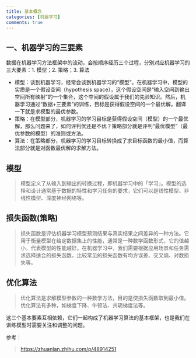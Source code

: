 ```yaml
---
title: 基本概念
categories: [机器学习]
comments: true
---
```

## 一、机器学习的三要素
数据在机器学习方法框架中的流动，会按顺序经历三个过程，分别对应机器学习的三大要素：1. 模型；2. 策略；3. 算法

* 模型：谈到机器学习，经常会谈到机器学习的“模型”。在机器学习中，模型的实质是一个假设空间（hypothesis space），这个假设空间是“输入空间到输出空间所有映射”的一个集合，这个空间的假设属于我们的先验知识。然后，机器学习通过“数据+三要素”的训练，目标是获得假设空间的一个最优解，翻译一下就是求模型的最优参数。
* 策略：在模型部分，机器学习的学习目标是获得假设空间（模型）的一个最优解，那么问题来了，如何评判优还是不优？策略部分就是评判“最优模型”（最优参数的模型）的准则或方法。
* 算法：在策略部分，机器学习的学习目标转换成了求目标函数的最小值，而算法部分就是对函数最优解的求解方法。

## 模型
> 模型定义了从输入到输出的转换过程，即机器学习中的「学习」。模型的选择和设计通常基于数据的特性和学习任务的要求，它们可以是线性模型、非线性模型、深度神经网络等。

## 损失函数(策略)
> 损失函数是评估机器学习模型预测结果与真实结果之间差异的一种方法。它用于衡量模型在给定数据集上的性能，通常是一种数学函数形式，它的值越小，代表模型的性能越好。在机器学习中，我们需要根据应用场景和任务需求选择适合的损失函数，比较常见的损失函数有均方误差、交叉熵、对数损失等。

## 优化算法
> 优化算法是求解模型参数的一种数学方法，目的是使损失函数取到最小值。优化算法有多种，如梯度下降、牛顿法、共轭梯度法等。	

这三个基本要素互相依赖，它们一起构成了机器学习算法的基本框架，也是我们在训练模型时需要关注和调整的问题。


参考：
> https://zhuanlan.zhihu.com/p/48914251